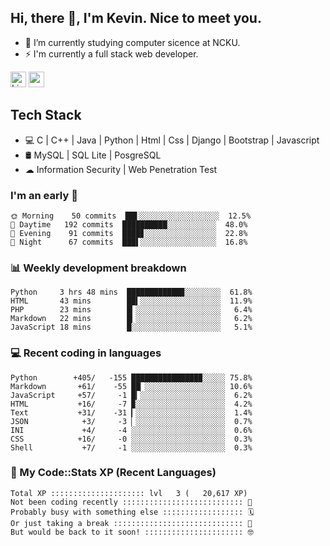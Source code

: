 ## Hi, there 👋, I'm Kevin. Nice to meet you.

- 🌱 I’m currently studying computer sicence at NCKU.
- ⚡ I'm currently a full stack web developer.

<a href="https://www.linkedin.com/in/kevin12686/"><img alt="LinkedIn" src="https://img.shields.io/badge/linkedin%20-%230077B5.svg?&style=for-the-badge&logo=linkedin&logoColor=white" height=25></a>
<a href="https://www.instagram.com/kevin12686/"><img src="https://img.shields.io/badge/instagram-3f729b?&style=for-the-badge&logo=instagram&logoColor=white" height=25></a>

## Tech Stack

* 💻 C | C++ | Java | Python | Html | Css | Django | Bootstrap | Javascript
* 🛢️ MySQL | SQL Lite | PosgreSQL
* ☁ Information Security | Web Penetration Test

### I'm an early 🐤

<!-- early_bird start -->

```text
🌞 Morning    50 commits  ██▋░░░░░░░░░░░░░░░░░░  12.5%
🌆 Daytime   192 commits  ██████████░░░░░░░░░░░  48.0%
🌃 Evening    91 commits  ████▊░░░░░░░░░░░░░░░░  22.8%
🌙 Night      67 commits  ███▌░░░░░░░░░░░░░░░░░  16.8%
```

<!-- early_bird end -->

### 📊 Weekly development breakdown

<!-- code_time start -->

```text
Python     3 hrs 48 mins  ████████████▉░░░░░░░░  61.8%
HTML       43 mins        ██▍░░░░░░░░░░░░░░░░░░  11.9%
PHP        23 mins        █▎░░░░░░░░░░░░░░░░░░░   6.4%
Markdown   22 mins        █▎░░░░░░░░░░░░░░░░░░░   6.2%
JavaScript 18 mins        █░░░░░░░░░░░░░░░░░░░░   5.1%
```

<!-- code_time end -->

### 💻 Recent coding in languages

<!-- code_diff start -->

```text
Python        +405/   -155 ███████████████▉░░░░░ 75.8%
Markdown       +61/    -55 ██▏░░░░░░░░░░░░░░░░░░ 10.6%
JavaScript     +57/     -1 █▎░░░░░░░░░░░░░░░░░░░  6.2%
HTML           +16/     -7 ▉░░░░░░░░░░░░░░░░░░░░  4.2%
Text           +31/    -31 ▎░░░░░░░░░░░░░░░░░░░░  1.4%
JSON            +3/     -3 ▏░░░░░░░░░░░░░░░░░░░░  0.7%
INI             +4/     -4 ░░░░░░░░░░░░░░░░░░░░░  0.6%
CSS            +16/     -0 ░░░░░░░░░░░░░░░░░░░░░  0.3%
Shell           +7/     -1 ░░░░░░░░░░░░░░░░░░░░░  0.3%
```

<!-- code_diff end -->

### 🧰 My Code::Stats XP (Recent Languages)

<!-- codestats start -->

```text
Total XP ::::::::::::::::::::: lvl   3 (   20,617 XP) 
Not been coding recently ::::::::::::::::::::::::::: 🙈
Probably busy with something else :::::::::::::::::: 🗓
Or just taking a break ::::::::::::::::::::::::::::: 🌴
But would be back to it soon! :::::::::::::::::::::: 🤓
```

<!-- codestats end -->
